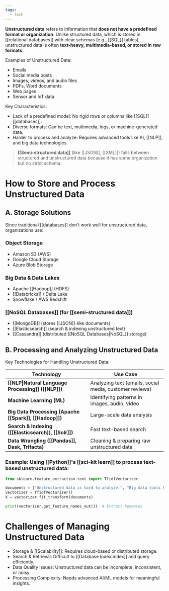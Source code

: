 ```yaml
---
tags:
  - tech
---
```

**Unstructured data** refers to information that **does not have a predefined format or organization**.
Unlike structured data, which is stored in [[relational databases]] with clear schemas (e.g., [[SQL]] tables), unstructured data is often **text-heavy, multimedia-based, or stored in raw formats**.

Examples of Unstructured Data:
- Emails
- Social media posts
- Images, videos, and audio files
- PDFs, Word documents
- Web pages
- Sensor and IoT data

Key Characteristics:
- Lack of a predefined model: No rigid rows or columns like [[SQL]] [[databases]].
- Diverse formats: Can be text, multimedia, logs, or machine-generated data.
- Harder to process and analyze: Requires advanced tools like AI, [[NLP]], and big data technologies.

> **[[Semi-structured data]]** (like [[JSON]], [[XML]]) falls between structured and unstructured data because it has some organization but no strict schema.

# How to Store and Process Unstructured Data
## A. Storage Solutions
Since traditional [[databases]] don’t work well for unstructured data, organizations use:
### Object Storage
- Amazon S3 (AWS)
- Google Cloud Storage
- Azure Blob Storage
### Big Data & Data Lakes
- Apache [[Hadoop]] (HDFS)
- [[Databricks]] / Delta Lake
- Snowflake / AWS Redshift
### [[NoSQL Databases]] (for [[semi-structured data]])
- [[MongoDB]] (stores [[JSON]]-like documents)
- [[Elasticsearch]] (search & indexing unstructured text)
- [[Cassandra]] (distributed [[NoSQL Databases|NoSQL]] storage)

## B. Processing and Analyzing Unstructured Data
Key Technologies for Handling Unstructured Data:

| Technology                                             | Use Case                                                |
| ------------------------------------------------------ | ------------------------------------------------------- |
| **[[NLP\|Natural Language Processing]] ([[NLP]])**     | Analyzing text (emails, social media, customer reviews) |
| **Machine Learning (ML)**                              | Identifying patterns in images, audio, video            |
| **Big Data Processing (Apache [[Spark]], [[Hadoop]])** | Large-scale data analysis                               |
| **Search & Indexing ([[Elasticsearch]], [[Solr]])**    | Fast text-based search                                  |
| **Data Wrangling ([[Pandas]], Dask, Trifacta)**        | Cleaning & preparing raw unstructured data              |
### Example: Using **[[Python]]**'s [[sci-kit learn]] to process text-based unstructured data:
```python
from sklearn.feature_extraction.text import TfidfVectorizer

documents = ["Unstructured data is hard to analyze.", "Big data tools help extract insights."]
vectorizer = TfidfVectorizer()
X = vectorizer.fit_transform(documents)

print(vectorizer.get_feature_names_out())  # Extract keywords
```

# Challenges of Managing Unstructured Data
- Storage & [[Scalability]]: Requires cloud-based or distributed storage.
- Search & Retrieval: Difficult to [[Database Index|index]] and query efficiently.
- Data Quality Issues: Unstructured data can be incomplete, inconsistent, or noisy.
- Processing Complexity: Needs advanced AI/ML models for meaningful insights.
